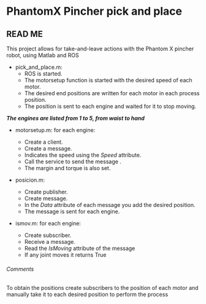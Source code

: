 # PhantomX Pincher pick and place
## READ ME

This project allows for take-and-leave actions with the Phantom X pincher robot, using Matlab and ROS

- pick_and_place.m:
  - ROS is started.
  - The motorsetup function is started with the desired speed of each motor.
  - The desired end positions are written for each motor in each process position.
  - The position is sent to each engine and waited for it to stop moving.
  
***The engines are listed from 1 to 5, from waist to hand***
- motorsetup.m: 
  for each engine:
  - Create a client.
  - Create a message.
  - Indicates the speed using the *Speed* attribute.
  - Call the service to send the message .
  - The margin and torque is also set.
  

  
- posicion.m:
  - Create publisher.
  - Create message.
  - In the *Data* attribute of each message you add the desired position.
  - The message is sent for each engine.

- ismov.m:
for each engine:
  - Create subscriber.
  - Receive a message.
  - Read the *IsMoving* attribute of the message
  - If any joint moves it returns True
  
  
###### Comments
To obtain the positions create subscribers to the position of each motor and manually take it to each desired position to perform the process
